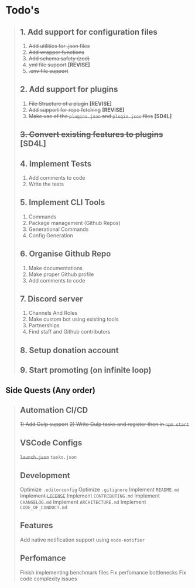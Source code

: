 # Todo's

> ## 1. Add support for configuration files
>
> 1) ~~Add utilities for .json files~~
> 2) ~~Add wrapper functions~~
> 3) ~~Add schema safety (zod)~~
> 4) ~~yml file support~~ **[REVISE]**
> 5) ~~.env file support~~
>
> ## 2. Add support for plugins
>
> 1) ~~File Structure of a plugin~~ **[REVISE]**
> 2) ~~Add support for repo fetching~~ **[REVISE]**
> 3) ~~Make use of the `plugins.json` and `plugin.json` files~~ **[SD4L]**
>
> ## ~~3. Convert existing features to plugins~~ **[SD4L]**
>
> ## 4. Implement Tests
>
> 1) Add comments to code
> 2) Write the tests
>
> ## 5. Implement CLI Tools
>
> 1) Commands
> 2) Package management (Github Repos)
> 3) Generational Commands
> 4) Config Generation
>
> ## 6. Organise Github Repo
>
> 1) Make documentations
> 2) Make proper Github profile
> 3) Add comments to code
>
> ## 7. Discord server
>
> 1) Channels And Roles
> 2) Make custom bot using existing tools
> 3) Partnerships
> 4) Find staff and Github contributors
>
> ## 8. Setup donation account
>
> ## 9. Start promoting (on infinite loop)

## Side Quests (Any order)

> ## Automation CI/CD
>
> ~~1) Add Gulp support~~
> ~~2) Write Gulp tasks and register then in `npm start`~~
>
> ## VSCode Configs
>
> ~~`launch.json`~~
> `tasks.json`
>
> ## Development
>
> Optimize `.editorconfig`
> Optimize `.gitignore`
> Implement `README.md`
> ~~Implement `LICENSE`~~
> Implement `CONTRIBUTING.md`
> Implement `CHANGELOG.md`
> Implement `ARCHITECTURE.md`
> Implement `CODE_OF_CONDUCT.md`
>
> ## Features
>
> Add native notification support using `node-notifier`
>
> ## Perfomance
>
> Finish implementing benchmark files
> Fix perfomance bottlenecks
> Fix code complexity issues
